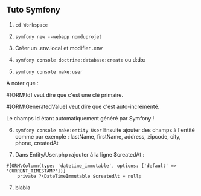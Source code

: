 ## Tuto Symfony

1. ```cd Workspace```

2. ```symfony new --webapp nomduprojet```

3. Créer un .env.local et modifier .env

4. ```symfony console doctrine:database:create``` ou d:d:c

5. ```symfony console make:user```

À noter que :

#[ORM\Id] veut dire que c'est une clé primaire.

#[ORM\GeneratedValue] veut dire que c'est auto-incrémenté.

Le champs Id étant automatiquement généré par Symfony !

6. ```symfony console make:entity User```
Ensuite ajouter des champs à l'entité comme par exemple :
lastName, firstName, address, zipcode, city, phone, createdAt

7. Dans Entity/User.php rajouter à la ligne $createdAt :
```
#[ORM\Column(type: 'datetime_immutable', options: ['default' => 'CURRENT_TIMESTAMP'])]
    private ?\DateTimeImmutable $createdAt = null;
```

7. blabla
